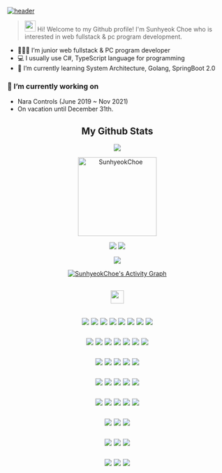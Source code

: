 [![header](https://capsule-render.vercel.app/api?type=waving&color=gradient&height=250&section=header&fontSize=90&text=Sunhyeok%20Choe)](https://github.com/SunhyeokChoe)
> <img src="https://media.giphy.com/media/hvRJCLFzcasrR4ia7z/giphy.gif" width="25px"> Hi! Welcome to my Github profile! I'm Sunhyeok Choe who is interested in web fullstack & pc program development.

- 👩🏻‍💼 I’m junior web fullstack & PC program developer
- 💻 I usually use C#, TypeScript language for programming
- 🌱 I’m currently learning System Architecture, Golang, SpringBoot 2.0

### 🔭 I’m currently working on
- Nara Controls (June 2019 ~ Nov 2021)
- On vacation until December 31th.

<h2 align="center">
    My Github Stats
</h2>
<p align = "center" style="margin-bottom: 10px;">
    <img src = "https://github-readme-streak-stats.herokuapp.com/?user=SunhyeokChoe&theme=calm">
</p>

<p align="center"><img height="180em" src="https://github-profile-summary-cards.vercel.app/api/cards/profile-details?username=SunhyeokChoe&theme=monokai" alt="SunhyeokChoe" align = "center"/>

<p align = "center" style="margin-bottom: 10px;">
    <img src = "https://github-readme-stats.vercel.app/api?username=SunhyeokChoe&show_icons=true&count_private=true&include_all_commits=true&theme=onedark&hide_rank=true">
    <img src = "https://github-readme-stats.vercel.app/api/top-langs/?username=SunhyeokChoe&langs_count=8&count_private=true&exclude_repo=IoTSharp,awesome-wiki,InplaceEditBoxLib,awesome-avalonia,gitignore,allive,FinanceDataReader,ookii-dialogs-wpf,use-asset,MessageBox.Avalonia,covid19india-react,twitter-korean-text,git-usage,devil-glitches&layout=compact&theme=onedark">
</p>

<p align="center" style="margin-bottom: 10px;">
    <img src="https://github-profile-trophy.vercel.app/?username=SunhyeokChoe&column=7&theme=onedark"/>
</p>

<p align = "center">
    <a href="https://github.com/ashutosh00710/github-readme-activity-graph">
    <img alt="SunhyeokChoe's Activity Graph" src="https://activity-graph.herokuapp.com/graph?username=SunhyeokChoe&bg_color=1F222E&color=F8D866&line=F85D7F&point=FFFFFF&hide_border=true" />
    </a>
</p>

<h2 align="center">
    <a href="https://stackshare.io/sunhyeokchoe/my-stack">
        <img src="https://img.shields.io/badge/Tech-Stack-0690fa.svg" height="30" />
    </a>
<h2/>
<div align="center">
    <p>
        <img src="https://img.shields.io/badge/C%23-239120?style=for-the-badge&logo=C%20Sharp&logoColor=white"/>
        <img src="https://img.shields.io/badge/C-A8B9CC?style=for-the-badge&logo=C&logoColor=white"/>
        <img src="https://img.shields.io/badge/C++-00599C?style=for-the-badge&logo=C%2B%2B&logoColor=white"/>
        <img src="https://img.shields.io/badge/Java-007396?style=for-the-badge&logo=java&logoColor=white"/>
        <img src="https://img.shields.io/badge/Javascript-ffb13b?style=for-the-badge&logo=javascript&logoColor=white"/>
        <img src="https://img.shields.io/badge/Typescript-3178C6?style=for-the-badge&logo=Typescript&logoColor=white"/>
        <img src="https://img.shields.io/badge/Python-3766AB?style=for-the-badge&logo=python&logoColor=white"/>
        <img src="https://img.shields.io/badge/Git-F05032.svg?style=for-the-badge&logo=Git&logoColor=white"/>
    </p>
    <p>
        <img src="https://img.shields.io/badge/HTML-E34F26?style=for-the-badge&logo=html5&logoColor=white"/>
        <img src="https://img.shields.io/badge/CSS-1572B6?style=for-the-badge&logo=css3&logoColor=white"/>
        <img src="https://img.shields.io/badge/jQuery-0769AD?style=for-the-badge&logo=jQuery&logoColor=white"/>
        <img src="https://img.shields.io/badge/React.js-47848F?style=for-the-badge&logo=react&logoColor=white"/>
        <img src="https://img.shields.io/badge/Electron-61DAFB?style=for-the-badge&logo=Electron&logoColor=white"/>
        <img src="https://img.shields.io/badge/node.js-%2343853D.svg?style=for-the-badge&logo=node.js&logoColor=white"/>
        <img src="https://img.shields.io/badge/express.js-%23404d59.svg?style=for-the-badge&logo=express&logoColor=white"/>
    </p>
    <p>
        <img src="https://img.shields.io/badge/.NET-03A5FC?style=for-the-badge&logo=.net&logoColor=white"/>
        <img src="https://img.shields.io/badge/WPF-6B03FC?style=for-the-badge&logo=Windows&logoColor=white"/>
        <img src="https://img.shields.io/badge/Windows Forms-0173D4?style=for-the-badge&logo=Windows&logoColor=white"/>
        <img src="https://img.shields.io/badge/UWP-0173D4?style=for-the-badge&logo=Windows&logoColor=white"/>
        <img src="https://img.shields.io/badge/MVVM-0b032d?style=for-the-badge&logoColor=white"/>
    </p>
    <p>
        <img src="https://img.shields.io/badge/mysql-15008C.svg?style=for-the-badge&logo=mysql&logoColor=white"/>
        <img src="https://img.shields.io/badge/MariaDB-003545.svg?style=for-the-badge&logo=MariaDB&logoColor=white"/>
        <img src="https://img.shields.io/badge/MongoDB-47A248.svg?style=for-the-badge&logo=MongoDB&logoColor=white"/>
        <img src="https://img.shields.io/badge/NGINX-009639?style=for-the-badge&logo=NGINX&logoColor=white"/>
        <img src="https://img.shields.io/badge/Linux-FCC624?style=for-the-badge&logo=Linux&logoColor=white"/>
    </p>
    <p>
        <img src="https://img.shields.io/badge/AWS%20Lambda-E16008?style=for-the-badge&logo=Amazon%20AWS&logoColor=white"/>
        <img src="https://img.shields.io/badge/Amazon%20S3-569A31?style=for-the-badge&logo=Amazon%20S3&logoColor=white"/>
        <img src="https://img.shields.io/badge/Amazon%20EC2-E16008?style=for-the-badge&logo=Amazon%20AWS&logoColor=white"/>
        <img src="https://img.shields.io/badge/Amazon%20SQS-E16008?style=for-the-badge&logo=Amazon%20AWS&logoColor=white"/>
        <img src="https://img.shields.io/badge/Amazon%20SNS-E16008?style=for-the-badge&logo=Amazon%20AWS&logoColor=white"/>
    </p>
    <p>
        <img src="https://img.shields.io/badge/Amazon%20API%20Gateway-E16008?style=for-the-badge&logo=Amazon%20AWS&logoColor=white"/>
        <img src="https://img.shields.io/badge/Amazon%20CodeCommit-E16008?style=for-the-badge&logo=Amazon%20AWS&logoColor=white"/>
        <img src="https://img.shields.io/badge/Amazon%20CodePipeline-E16008?style=for-the-badge&logo=Amazon%20AWS&logoColor=white"/>
    </p>
    <p>
        <img src="https://img.shields.io/badge/Amazon%20CloudWatch-E16008?style=for-the-badge&logo=Amazon%20AWS&logoColor=white"/>
        <img src="https://img.shields.io/badge/Amazon%20CloudFormation-E16008?style=for-the-badge&logo=Amazon%20AWS&logoColor=white"/>
        <img src="https://img.shields.io/badge/Amazon%20CloudFront-E16008?style=for-the-badge&logo=Amazon%20AWS&logoColor=white"/>
    </p>
    <p>
        <img src="https://img.shields.io/badge/Amazon%20EventBridge-E16008?style=for-the-badge&logo=Amazon%20AWS&logoColor=white"/>
        <img src="https://img.shields.io/badge/Amazon%20Route 53-E16008?style=for-the-badge&logo=Amazon%20AWS&logoColor=white"/>
        <img src="https://img.shields.io/badge/Amazon%20DynamoDB-E16008?style=for-the-badge&logo=Amazon%20AWS&logoColor=white"/>
    </p>
</div>
